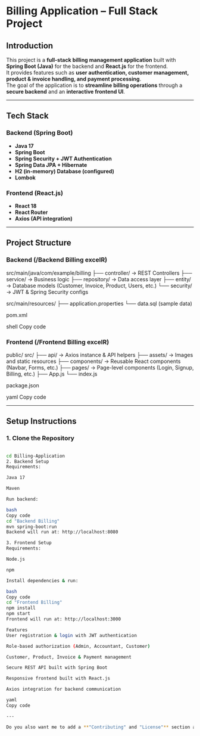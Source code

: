 # Billing Application – Full Stack Project

## Introduction
This project is a **full-stack billing management application** built with **Spring Boot (Java)** for the backend and **React.js** for the frontend.  
It provides features such as **user authentication, customer management, product & invoice handling, and payment processing**.  
The goal of the application is to **streamline billing operations** through a **secure backend** and an **interactive frontend UI**.

---

## Tech Stack

### Backend (Spring Boot)
- **Java 17**  
- **Spring Boot**  
- **Spring Security + JWT Authentication**  
- **Spring Data JPA + Hibernate**  
- **H2 (in-memory) Database (configured)**  
- **Lombok**

### Frontend (React.js)
- **React 18**  
- **React Router**  
- **Axios (API integration)**  

---

## Project Structure

### Backend (/Backend Billing excelR)
src/main/java/com/example/billing
├── controller/ → REST Controllers
├── service/ → Business logic
├── repository/ → Data access layer
├── entity/ → Database models (Customer, Invoice, Product, Users, etc.)
└── security/ → JWT & Spring Security configs

src/main/resources/
├── application.properties
└── data.sql (sample data)

pom.xml

shell
Copy code

### Frontend (/Frontend Billing excelR)
public/
src/
├── api/ → Axios instance & API helpers
├── assets/ → Images and static resources
├── components/ → Reusable React components (Navbar, Forms, etc.)
├── pages/ → Page-level components (Login, Signup, Billing, etc.)
├── App.js
└── index.js

package.json

yaml
Copy code

---

## Setup Instructions

### 1. Clone the Repository
```bash

cd Billing-Application
2. Backend Setup
Requirements:

Java 17

Maven

Run backend:

bash
Copy code
cd "Backend Billing"
mvn spring-boot:run
Backend will run at: http://localhost:8080

3. Frontend Setup
Requirements:

Node.js

npm

Install dependencies & run:

bash
Copy code
cd "Frontend Billing"
npm install
npm start
Frontend will run at: http://localhost:3000

Features
User registration & login with JWT authentication

Role-based authorization (Admin, Accountant, Customer)

Customer, Product, Invoice & Payment management

Secure REST API built with Spring Boot

Responsive frontend built with React.js

Axios integration for backend communication

yaml
Copy code

---

Do you also want me to add a **"Contributing" and "License"** section at the end (for GitHub standard
